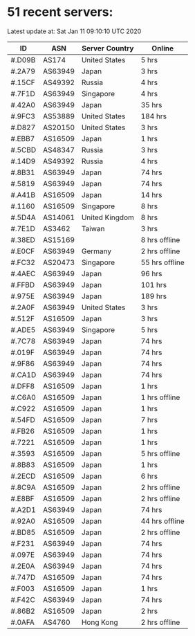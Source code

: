 # 51 recent servers:

Latest update at: Sat Jan 11 09:10:10 UTC 2020

| ID | ASN | Server Country | Online |
| -- | --- | -------------- | ------ |
| #.D09B | AS174 | United States | 5 hrs |
| #.2A79 | AS63949 | Japan | 3 hrs |
| #.15CF | AS49392 | Russia | 4 hrs |
| #.7F1D | AS63949 | Singapore | 4 hrs |
| #.42A0 | AS63949 | Japan | 35 hrs |
| #.9FC3 | AS53889 | United States | 184 hrs |
| #.D827 | AS20150 | United States | 3 hrs |
| #.EBB7 | AS16509 | Japan | 1 hrs |
| #.5CBD | AS48347 | Russia | 3 hrs |
| #.14D9 | AS49392 | Russia | 4 hrs |
| #.8B31 | AS63949 | Japan | 74 hrs |
| #.5819 | AS63949 | Japan | 74 hrs |
| #.A41B | AS16509 | Japan | 14 hrs |
| #.1160 | AS16509 | Singapore | 8 hrs |
| #.5D4A | AS14061 | United Kingdom | 8 hrs |
| #.7E1D | AS3462 | Taiwan | 3 hrs |
| #.38ED | AS15169 |  | 8 hrs offline |
| #.E0CF | AS63949 | Germany | 2 hrs offline |
| #.FC32 | AS20473 | Singapore | 55 hrs offline |
| #.4AEC | AS63949 | Japan | 96 hrs |
| #.FFBD | AS63949 | Japan | 101 hrs |
| #.975E | AS63949 | Japan | 189 hrs |
| #.2A0F | AS63949 | United States | 3 hrs |
| #.512F | AS16509 | Japan | 3 hrs |
| #.ADE5 | AS63949 | Singapore | 5 hrs |
| #.7C78 | AS63949 | Japan | 74 hrs |
| #.019F | AS63949 | Japan | 74 hrs |
| #.9F86 | AS63949 | Japan | 74 hrs |
| #.CA1D | AS63949 | Japan | 74 hrs |
| #.DFF8 | AS16509 | Japan | 1 hrs |
| #.C6A0 | AS16509 | Japan | 1 hrs offline |
| #.C922 | AS16509 | Japan | 1 hrs |
| #.54FD | AS16509 | Japan | 7 hrs |
| #.FB26 | AS16509 | Japan | 1 hrs |
| #.7221 | AS16509 | Japan | 1 hrs |
| #.3593 | AS16509 | Japan | 5 hrs offline |
| #.8B83 | AS16509 | Japan | 1 hrs |
| #.2ECD | AS16509 | Japan | 6 hrs |
| #.8C9A | AS16509 | Japan | 2 hrs offline |
| #.E8BF | AS16509 | Japan | 2 hrs offline |
| #.A2D1 | AS63949 | Japan | 74 hrs |
| #.92A0 | AS16509 | Japan | 44 hrs offline |
| #.BD85 | AS16509 | Japan | 2 hrs offline |
| #.F231 | AS63949 | Japan | 74 hrs |
| #.097E | AS63949 | Japan | 74 hrs |
| #.2E0A | AS63949 | Japan | 74 hrs |
| #.747D | AS16509 | Japan | 74 hrs |
| #.F003 | AS16509 | Japan | 1 hrs |
| #.F42C | AS63949 | Japan | 74 hrs |
| #.86B2 | AS16509 | Japan | 2 hrs |
| #.0AFA | AS4760 | Hong Kong | 2 hrs offline |


